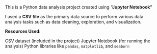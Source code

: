 This is a Python data analysis project created using **"Jupyter Notebook"**

I used a **CSV file** as the primary data source to perform various data analysis tasks such as data cleaning, exploration, and visualization.

**Resources Used:**

CSV dataset (included in the project)
Jupyter Notebook (for running the analysis)
Python libraries like `pandas`, `matplotlib`, and `seaborn`
